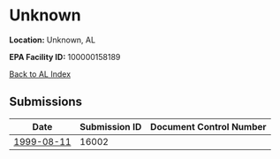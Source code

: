 # Unknown

**Location:** Unknown, AL

**EPA Facility ID:** 100000158189

[Back to AL Index](../../index.md)

## Submissions

| Date | Submission ID | Document Control Number |
|------|--------------|-------------------------|
| [1999-08-11](submissions/16002.md) | 16002 |  |
